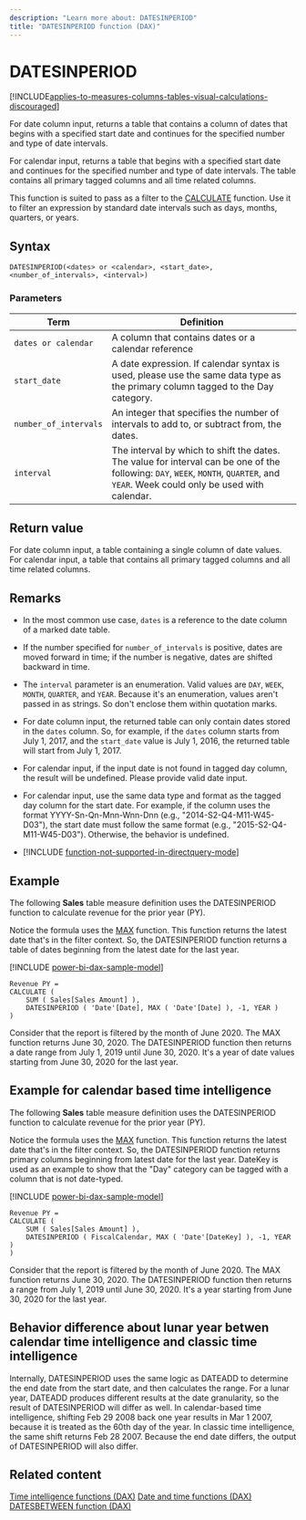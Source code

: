 ```yaml
---
description: "Learn more about: DATESINPERIOD"
title: "DATESINPERIOD function (DAX)"
---
```

# DATESINPERIOD

[!INCLUDE[applies-to-measures-columns-tables-visual-calculations-discouraged](includes/applies-to-measures-columns-tables-visual-calculations-discouraged.md)]

For date column input, returns a table that contains a column of dates that begins with a specified start date and continues for the specified number and type of date intervals.

For calendar input, returns a table that begins with a specified start date and continues for the specified number and type of date intervals. The table contains all primary tagged columns and all time related columns.

This function is suited to pass as a filter to the [CALCULATE](calculate-function-dax.md) function. Use it to filter an expression by standard date intervals such as days, months, quarters, or years.

## Syntax

```
DATESINPERIOD(<dates> or <calendar>, <start_date>, <number_of_intervals>, <interval>)
```

### Parameters

|Term|Definition|
|--------|--------------|
|`dates or calendar`|A column that contains dates or a calendar reference|
|`start_date`|A date expression. If calendar syntax is used, please use the same data type as the primary column tagged to the Day category.|
|`number_of_intervals`|An integer that specifies the number of intervals to add to, or subtract from, the dates.|
|`interval`|The interval by which to shift the dates. The value for interval can be one of the following: `DAY`, `WEEK`, `MONTH`, `QUARTER`, and `YEAR`. Week could only be used with calendar.|

## Return value

For date column input, a table containing a single column of date values.  
For calendar input, a table that contains all primary tagged columns and all time related columns.

## Remarks

- In the most common use case, `dates` is a reference to the date column of a marked date table.

- If the number specified for `number_of_intervals` is positive, dates are moved forward in time; if the number is negative, dates are shifted backward in time.

- The `interval` parameter is an enumeration. Valid values are `DAY`, `WEEK`, `MONTH`, `QUARTER`, and `YEAR`. Because it's an enumeration, values aren't passed in as strings. So don't enclose them within quotation marks.

- For date column input, the returned table can only contain dates stored in the `dates` column. So, for example, if the `dates` column starts from July 1, 2017, and the `start_date` value is July 1, 2016, the returned table will start from July 1, 2017.

- For calendar input, if the input date is not found in tagged day column, the result will be undefined. Please provide valid date input.

- For calendar input, use the same data type and format as the tagged day column for the start date. For example, if the column uses the format YYYY-Sn-Qn-Mnn-Wnn-Dnn (e.g., "2014-S2-Q4-M11-W45-D03"), the start date must follow the same format (e.g., "2015-S2-Q4-M11-W45-D03"). Otherwise, the behavior is undefined.

- [!INCLUDE [function-not-supported-in-directquery-mode](includes/function-not-supported-in-directquery-mode.md)]

## Example

The following **Sales** table measure definition uses the DATESINPERIOD function to calculate revenue for the prior year (PY).

Notice the formula uses the [MAX](max-function-dax.md) function. This function returns the latest date that's in the filter context. So, the DATESINPERIOD function returns a table of dates beginning from the latest date for the last year.

[!INCLUDE [power-bi-dax-sample-model](includes/power-bi-dax-sample-model.md)]

```dax
Revenue PY =
CALCULATE (
    SUM ( Sales[Sales Amount] ),
    DATESINPERIOD ( 'Date'[Date], MAX ( 'Date'[Date] ), -1, YEAR )
)
```

Consider that the report is filtered by the month of June 2020. The MAX function returns June 30, 2020. The DATESINPERIOD function then returns a date range from July 1, 2019 until June 30, 2020. It's a year of date values starting from June 30, 2020 for the last year.

## Example for calendar based time intelligence

The following **Sales** table measure definition uses the DATESINPERIOD function to calculate revenue for the prior year (PY).

Notice the formula uses the [MAX](max-function-dax.md) function. This function returns the latest date that's in the filter context. So, the DATESINPERIOD function returns primary columns beginning from latest date for the last year. DateKey is used as an example to show that the "Day" category can be tagged with a column that is not date-typed.

[!INCLUDE [power-bi-dax-sample-model](includes/power-bi-dax-sample-model.md)]

```dax
Revenue PY =
CALCULATE (
    SUM ( Sales[Sales Amount] ),
    DATESINPERIOD ( FiscalCalendar, MAX ( 'Date'[DateKey] ), -1, YEAR )
)
```

Consider that the report is filtered by the month of June 2020. The MAX function returns June 30, 2020. The DATESINPERIOD function then returns a range from July 1, 2019 until June 30, 2020. It's a year  starting from June 30, 2020 for the last year.

## Behavior difference about lunar year betwen calendar time intelligence and classic time intelligence
Internally, DATESINPERIOD uses the same logic as DATEADD to determine the end date from the start date, and then calculates the range. For a lunar year, DATEADD produces different results at the date granularity, so the result of DATESINPERIOD will differ as well. In calendar-based time intelligence, shifting Feb 29 2008 back one year results in Mar 1 2007, because it is treated as the 60th day of the year. In classic time intelligence, the same shift returns Feb 28 2007. Because the end date differs, the output of DATESINPERIOD will also differ.

## Related content

[Time intelligence functions (DAX)](time-intelligence-functions-dax.md)
[Date and time functions (DAX)](date-and-time-functions-dax.md)
[DATESBETWEEN function (DAX)](datesbetween-function-dax.md)
